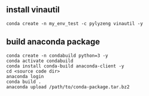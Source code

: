 ## install vinautil

```shell
conda create -n my_env_test -c pylyzeng vinautil -y
```

## build anaconda package

```shell
conda create -n condabuild python=3 -y
conda activate condabuild
conda install conda-build anaconda-client -y
cd <source code dir>
anaconda login
conda build .
anaconda upload /path/to/conda-package.tar.bz2
```


